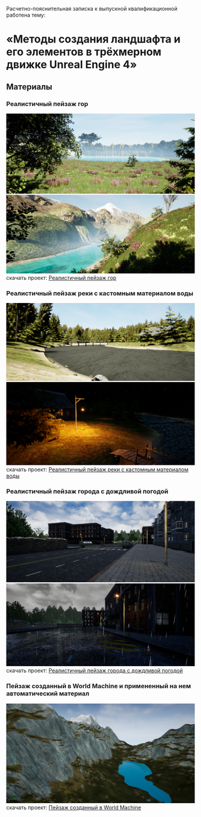 Расчетно-пояснительная записка к выпускной квалификационной работена тему: 
# «Методы создания ландшафта и его элементов в трёхмерном движке Unreal Engine 4»
## Материалы
### Реалистичный пейзаж гор
![ScreenShot](https://github.com/K1selev/diploma_work/blob/main/screens/photorealisticMountains/1.png)
![ScreenShot](https://github.com/K1selev/diploma_work/blob/main/screens/photorealisticMountains/2.png)
скачать проект: [Реалистичный пейзаж гор](https://drive.google.com/file/d/172Wpc9ExDjk8WDP01E5tZvitOLBMXfc8/view?usp=sharing)

### Реалистичный пейзаж реки с кастомным материалом воды
![ScreenShot](https://github.com/K1selev/diploma_work/blob/main/screens/riverVillage/1.png)
![ScreenShot](https://github.com/K1selev/diploma_work/blob/main/screens/riverVillage/2.png)
скачать проект: [Реалистичный пейзаж реки с кастомным материалом воды](https://drive.google.com/file/d/1Gzut4Ou8VKPo1LHRWJJ5I5Lvy7NjEaHW/view?usp=sharing)

### Реалистичный пейзаж города с дождливой погодой
![ScreenShot](https://github.com/K1selev/diploma_work/blob/main/screens/cityScene/1.png)
![ScreenShot](https://github.com/K1selev/diploma_work/blob/main/screens/cityScene/2.png)
скачать проект: [Реалистичный пейзаж города с дождливой погодой](https://drive.google.com/file/d/1GngYVzdc0TrDOCQpUYFKtUl-9XyXW-je/view?usp=sharing)

### Пейзаж созданный в World Machine и примененный на нем автоматический материал
![ScreenShot](https://github.com/K1selev/diploma_work/blob/main/screens/wm/1.png)
скачать проект: [Пейзаж созданный в World Machine](https://drive.google.com/file/d/1TP2Ql1eUUSg-t_ErB_3p74f7LXz_vM3P/view?usp=sharing)
